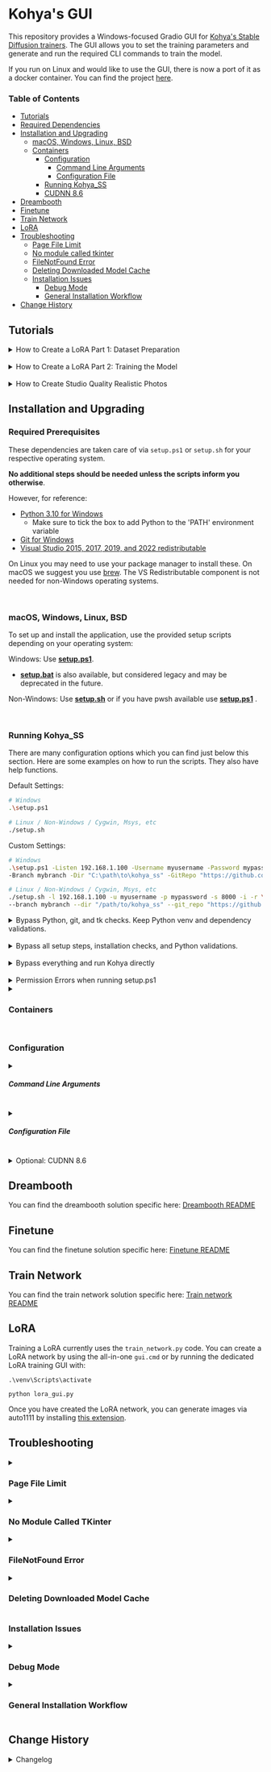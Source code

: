 # Kohya's GUI

This repository provides a Windows-focused Gradio GUI for [Kohya's Stable Diffusion trainers](https://github.com/kohya-ss/sd-scripts). The GUI allows you to set the training parameters and generate and run the required CLI commands to train the model.

If you run on Linux and would like to use the GUI, there is now a port of it as a docker container. You can find the project [here](https://github.com/P2Enjoy/kohya_ss-docker).

### Table of Contents

- [Tutorials](#tutorials)
- [Required Dependencies](#required-prerequisites)
- [Installation and Upgrading](#installation-and-upgrading)
  - [macOS, Windows, Linux, BSD](#macos-windows-linux-bsd)
  - [Containers](#containers)
    - [Configuration](#configuration)
      - [Command Line Arguments](#command-line-arguments)
      - [Configuration File](#configuration-file)
    - [Running Kohya_SS](#running-kohya_ss)
    - [CUDNN 8.6](#optional--cudnn-86)
- [Dreambooth](#dreambooth)
- [Finetune](#finetune)
- [Train Network](#train-network)
- [LoRA](#lora)
- [Troubleshooting](#troubleshooting)
  - [Page File Limit](#page-file-limit)
  - [No module called tkinter](#no-module-called-tkinter)
  - [FileNotFound Error](#filenotfound-error)
  - [Deleting Downloaded Model Cache](#deleting-downloaded-model-cache)
  - [Installation Issues](#installation-issues)
    - [Debug Mode](#debug-mode)
    - [General Installation Workflow](#general-installation-workflow)
- [Change History](#change-history)

## Tutorials

<details>
<summary>How to Create a LoRA Part 1: Dataset Preparation</summary>

[How to Create a LoRA Part 1: Dataset Preparation](https://www.youtube.com/watch?v=N4_-fB62Hwk):

[![LoRA Part 1 Tutorial](https://img.youtube.com/vi/N4_-fB62Hwk/0.jpg)](https://www.youtube.com/watch?v=N4_-fB62Hwk)

</details>

<br>

<details>
<summary>How to Create a LoRA Part 2: Training the Model</summary>

[How to Create a LoRA Part 2: Training the Model](https://www.youtube.com/watch?v=k5imq01uvUY):

[![LoRA Part 2 Tutorial](https://img.youtube.com/vi/k5imq01uvUY/0.jpg)](https://www.youtube.com/watch?v=k5imq01uvUY)

</details>

<br>

<details>
<summary>How to Create Studio Quality Realistic Photos</summary>

Newer Tutorial: [Generate Studio Quality Realistic Photos By Kohya LoRA Stable Diffusion Training](https://www.youtube.com/watch?v=TpuDOsuKIBo):

[![Newer Tutorial: Generate Studio Quality Realistic Photos By Kohya LoRA Stable Diffusion Training](https://user-images.githubusercontent.com/19240467/235306147-85dd8126-f397-406b-83f2-368927fa0281.png)](https://www.youtube.com/watch?v=TpuDOsuKIBo)

</details>


## Installation and Upgrading
### Required Prerequisites

These dependencies are taken care of via `setup.ps1` or `setup.sh` for your respective operating system.

**No additional steps should be needed unless the scripts inform you otherwise**. 

However, for reference:

- [Python 3.10 for Windows](https://www.python.org/ftp/python/3.10.9/python-3.10.9-amd64.exe) 
  - Make sure to tick the box to add Python to the 'PATH' environment variable
- [Git for Windows](https://git-scm.com/download/win)
- [Visual Studio 2015, 2017, 2019, and 2022 redistributable](https://aka.ms/vs/17/release/vc_redist.x64.exe)

On Linux you may need to use your package manager to install these. On macOS we suggest you use [brew](https://brew.sh/).
The VS Redistributable component is not needed for non-Windows operating systems.

<br>

### macOS, Windows, Linux, BSD
To set up and install the application, use the provided setup scripts depending on your operating system:

Windows: Use **<ins>setup.ps1</ins>**. 

- **<ins>setup.bat</ins>** is also available, but considered legacy and may be deprecated in the future.

Non-Windows: Use **<ins>setup.sh</ins>** or if you have pwsh available use **<ins>setup.ps1</ins>** .

<br>

### Running Kohya_SS

There are many configuration options which you can find just below this section. Here are some examples on how to run the scripts. They also have help functions.

Default Settings: 
```bash
# Windows
.\setup.ps1

# Linux / Non-Windows / Cygwin, Msys, etc
./setup.sh
```

Custom Settings:
```bash
# Windows
.\setup.ps1 -Listen 192.168.1.100 -Username myusername -Password mypassword -ServerPort 8000 -Interactive $true -RunPod $true `
-Branch mybranch -Dir "C:\path\to\kohya_ss" -GitRepo "https://github.com/myfork/kohya_ss.git"

# Linux / Non-Windows / Cygwin, Msys, etc
./setup.sh -l 192.168.1.100 -u myusername -p mypassword -s 8000 -i -r \
--branch mybranch --dir "/path/to/kohya_ss" --git_repo "https://github.com/myfork/kohya_ss.git"
```

<details>
<summary>Bypass Python, git, and tk checks. Keep Python venv and dependency validations.</summary>

#### Bypass Some

Bypass Python, git, and tk checks by running launcher.py:
```bash
# Windows
python .\launcher.py --listen 192.168.1.100 --username myusername --password mypassword --server_port 8000 --interactive --runpod `
--branch mybranch --dir "C:\path\to\kohya_ss" --git_repo "https://github.com/myfork/kohya_ss.git"

# Linux / Non-Windows / Cygwin, Msys, etc
python3 launcher.py --listen 192.168.1.100 --username myusername --password mypassword --server_port 8000 --interactive --runpod \
--branch mybranch --dir "/path/to/kohya_ss" --git_repo "https://github.com/myfork/kohya_ss.git"
```

</details>

<br>

<details>
<summary>Bypass all setup steps, installation checks, and Python validations.</summary>

####  Bypass Most

The -x or --exclude-setup options bypass all setup and checks:
```bash
# Windows
python .\launcher.py --listen 192.168.1.100 --username myusername --password mypassword --server_port 8000 --exclude-setup

# Linux / Non-Windows / Cygwin, Msys, etc
python3 launcher.py --listen 192.168.1.100 --username myusername --password mypassword --server_port 8000 --exclude-setup
```

</details>

<br>

<details>
<summary>Bypass everything and run Kohya directly</summary>

#### Bypass all

Kohya GUI will also respect the configuration file like all other scripts:
```bash
# Windows
python .\kohya_gui.py --listen 192.168.1.100 --username myusername --password mypassword --server_port 8000

# Linux / Non-Windows / Cygwin, Msys, etc
python3 kohya_gui.py --listen 192.168.1.100 --username myusername --password mypassword --server_port 8000
```

</details>

<br>

<details>
<summary>Permission Errors when running setup.ps1</summary>

#### Permission Errors

Try the following command in PowerShell:
```pwsh
$Policy = Get-ExecutionPolicy -Scope CurrentUser; 
if ($Policy -eq "Restricted" -or $Policy -eq "AllSigned") { 
    Set-ExecutionPolicy RemoteSigned -Scope CurrentUser -Force 
}
```

This command does the following:

1. Retrieves the current execution policy for the current user.
2. If the policy is set to Restricted or AllSigned, it changes the policy to RemoteSigned for the current user only, allowing local unsigned scripts to run. The -Force flag is used to bypass the confirmation prompt.

</details>

<details>
<summary><h3 id="containers">Containers</h3></summary>

To build a container, ensure you have installed the pre-reqs and then you can put this in your build file or script:

```bash
launcher.py --setup-only
```

To run in a container put this as the entry point:

```bash
launcher.py --no-setup
```

</details>

<br>

### Configuration

<details>
<summary><h5 id="command-line-arguments">Command Line Arguments</h5></summary>

<details>
<summary>setup.ps1</summary>

```bash
-File <String>
    The full path to a custom configuration file.

-Branch <String>
    Select which branch of kohya to check out on new installs.

-Dir <String>
    The full path you want kohya_ss installed to.

-GitRepo <String>
    You can optionally provide a git repo to check out for runpod installation. Useful for custom forks.

-Interactive [<SwitchParameter>]
    Interactively configure accelerate instead of using default config file.

-LogDir <String>
    Specifies the directory where log files will be stored.

-NoSetup [<SwitchParameter>]
    Skip all setup steps and only validate python requirements then launch GUI.

-Public [<SwitchParameter>]
    Expose public URL in runpod mode. Won't have an effect in other modes.
    
.PARAMETER Repair
    This runs the installation repair operations. These could take a few minutes to run.

-Runpod [<SwitchParameter>]
    Forces a runpod installation. Useful if detection fails for any reason.

-SetupOnly [<SwitchParameter>]
    Do not launch GUI. Only conduct setup operations.

-SkipSpaceCheck [<SwitchParameter>]
    Skip the 10Gb minimum storage space check.

-Verbosity <Int32>
    Increase verbosity levels up to 3.

-Update [<SwitchParameter>]
    Update kohya_ss with specified branch, repo, or latest kohya_ss if git's unavailable.

-Listen <String>
    The IP address the GUI should listen on.

-Username <String>
    The username for the GUI.

-Password <String>
    The password for the GUI.

-ServerPort <Int32>
    The port number the GUI server should use.

-Inbrowser [<SwitchParameter>]
    Open the GUI in the default web browser.

-Share [<SwitchParameter>]
    Share the GUI with other users on the network.
```
 </details>

<details>
<summary>setup.bat</summary>

```commandline
--branch           : Specify the Git branch to use. Default is 'master'.
--dir              : Specify the working directory. Default is the directory of the script.
--file             : Specify the configuration file to be processed.
--git-repo         : Specify the Git repository URL. Default is 'https://github.com/bmaltais/kohya_ss.git'.
--help             : Display this help.
--interactive      : Run in interactive mode.
--no-setup         : Skip the setup process.
--public           : Run in public mode.
 --repair          : This runs the installation repair operations. These could take a few minutes to run.
--runpod           : Run in Runpod mode.
--setup-only       : Only run the setup process, do not launch the application.
--skip-space-check : Skip the disk space check.
--update           : Run the update process.
--verbose          : Increase the verbosity level.
--listen           : Specify the GUI listen address. Default is '127.0.0.1'.
--username         : Specify the GUI username.
--password         : Specify the GUI password.
--server-port      : Specify the GUI server port. Default is 7861.
--inbrowser        : Open the GUI in the browser.
--share            : Enable GUI sharing.
```
 </details>

<details>
<summary>setup.sh and launcher.py</summary>

```bash
-b BRANCH, --branch=BRANCH    Select which branch of kohya to check out on new installs.
-d DIR, --dir=DIR             The full path you want kohya_ss installed to.
-f FILE, --file=FILE          Load a custom configuration file.
-g REPO, --git_repo=REPO      You can optionally provide a git repo to check out for runpod installation. Useful for custom forks.
-h, --help                    Show this screen.
-i, --interactive             Interactively configure accelerate instead of using default config file.
-l LOG_DIR, --log-dir=LOG_DIR Set the custom log directory for kohya_ss.
-n, --no-setup                Skip all setup steps and only validate python requirements then launch GUI.
-p, --public                  Expose public URL in runpod mode. Won't have an effect in other modes.
-r, --repair                  This runs the installation repair operations. These could take a few minutes to run.
--runpod                      Forces a runpod installation. Useful if detection fails for any reason.
--setup-only                  Do not launch GUI. Only conduct setup operations.
-s, --skip-space-check        Skip the 10Gb minimum storage space check.
-u, --update                  Update kohya_ss with specified branch, repo, or latest stable if git's unavailable.
-v                            Increase verbosity levels up to 3. (e.g., -vvv)
--listen                      The IP address to listen on (default: 127.0.0.1).
--username                    The username for the GUI (default: empty string).
--password                    The password for the GUI (default: empty string).
--server_port                 The server port for the GUI (default: 8080).
--inbrowser                   Launch the GUI in the default web browser (default: false).
--share                       Share the GUI over the network (default: false).
```
 </details>

<details>
<summary>kohya_gui.py</summary>
These options are passed through to kohya_gui.py. Kohya_gui.py will also accept them directly.
Use them in the same manner is the above arguments:

```bash
-f FILE, --file=FILE          Load a custom configuration file.
-l LOG_DIR, --log-dir=LOG_DIR Set the custom log directory for kohya_ss.
--listen or -l: The IP address to listen on (default: 127.0.0.1).
--username or -u: The username for the GUI (default: empty string).
--password or -p: The password for the GUI (default: empty string).
--server_port or -s: The server port for the GUI (default: 7861).
--inbrowser or -i: Launch the GUI in the default web browser (default: false).
--share or -r: Share the GUI over the network (default: false).
```

</details>
</details>
<br>
<details>
<summary><h5 id="configuration-file">Configuration File</h5></summary>

You may now specify configuration files to load values from. An example configuration file is placed at $installation/config_files/installation/install_config.yml.
The scripts will load values in the following priority order:
1. Command Line Arguments
2. Configuration File specified via command line with --file
3. $HOME/.kohya_ss/install_config.yml
4. $ScriptDirectory/install_config.yml
5. $ScriptDirectory/config_files/installation/install_config.yml
6. Default values hard-coded in script

Therefore, values that are placed in $HOME/.kohya_ss/install_config.yml will override values found in $ScriptDirectory/config_files/installation/install_config.yml.
This allows you to have user-level definitions, project-level definitions, and run-time definitions.

</details>

<br>

<details>
<summary>Optional: CUDNN 8.6</summary>

### Optional: CUDNN 8.6

This step is optional but can improve the learning speed for NVIDIA 30X0/40X0 owners. It allows for larger training batch size and faster training speed.

Due to the file size, I can't host the DLLs needed for CUDNN 8.6 on Github. I strongly advise you download them for a speed boost in sample generation (almost 50% on 4090 GPU) you can download them [here](https://b1.thefileditch.ch/mwxKTEtelILoIbMbruuM.zip).

To install, simply unzip the directory and place the `cudnn_windows` folder in the root of the this repo.

Run the following commands to install:

```
.\venv\Scripts\activate

python .\tools\cudann_1.8_install.py
```

</details>

## Dreambooth

You can find the dreambooth solution specific here: [Dreambooth README](train_db_README.md)

## Finetune

You can find the finetune solution specific here: [Finetune README](fine_tune_README.md)

## Train Network

You can find the train network solution specific here: [Train network README](train_network_README.md)

## LoRA

Training a LoRA currently uses the `train_network.py` code. You can create a LoRA network by using the all-in-one `gui.cmd` or by running the dedicated LoRA training GUI with:

```
.\venv\Scripts\activate

python lora_gui.py
```

Once you have created the LoRA network, you can generate images via auto1111 by installing [this extension](https://github.com/kohya-ss/sd-webui-additional-networks).

## Troubleshooting

<details>
<summary><h3 id="page-file-limit">Page File Limit</h3></summary>

- X error relating to `page file`: Increase the page file size limit in Windows.

</details>

<details>
<summary><h3 id="no-module-called-tkinter">No Module Called TKinter</h3></summary>

- Re-run the install script or manually install [Python 3.10](https://www.python.org/ftp/python/3.10.9/python-3.10.9-amd64.exe) on your system.

</details>

<details>
<summary><h3 id="filenotfound-error">FileNotFound Error</h3></summary>

This is usually related to an installation issue. Make sure you do not have any python modules installed locally that could conflict with the ones installed in the venv:

1. Open a new powershell terminal and make sure no venv is active.
2.  Run the following commands:

```
pip freeze > uninstall.txt
pip uninstall -r uninstall.txt
```

This will store your a backup file with your current locally installed pip packages and then uninstall them. Then, redo the installation instructions within the kohya_ss venv.

</details>

<details>
<summary><h3 id="deleting-downloaded-model-cache">Deleting Downloaded Model Cache</h3></summary>

By default huggingface stores its downloaded models in 

- Non-Windows: `$HOME/.cache/huggingface`
- Windows: `$env:USERPROFILE/.cache/huggingface`

If you are going to delete the models, it is advised to shutdown the software while you do so.

</details>


### Installation Issues

<details>
<summary><h3 id="debug-mode">Debug Mode</h3></summary>
In order to run debug mode you can enable that on any script as such:

```bash
# By default they will store the logs in your kohya_ss install folder /logs.
setup.ps1 -Debug

setup.bat --verbosity 3

setup.sh -vvv

launcher.py -vvv

# You may configure any one of these scripts to output to a custom log directory
setup.ps1 -Debug -LogDIr C:\my\custom\folder
setup.sh -vvv --log-dir /my/custom/folder
```

Combine the appropriate debug switch with whatever switches and values are appropriate for your configuration or deployment.
</details>

<details>
<summary><h3 id="general-installation-workflow">General Installation Workflow</h3></summary>

1. Run setup.ps1 on Windows or setup.sh on non-Windows operating systems with the desired command-line arguments.
2. The setup script will execute launcher.py with the same arguments.
3. launcher.py will pass the command-line arguments through to kohya_gui.py, which will use these arguments to configure the GUI and other settings according to your preferences.

Now the workflow is complete, and your application is set up and configured. 
You can run launcher.py whenever you want to launch the application with the specified settings.

</details>


## Change History

<details>
<summary>Changelog</summary>

* 2024/04/01 (v21.4.0)
    - Improved linux and macos installation and updates script. See README for more details. Many thanks to @jstayco and @Galunid for the great PR!
    - Fix issue with "missing library" error.
* 2023/04/01 (v21.3.9)
    - Update how setup is done on Windows by introducing a setup.bat script. This will make it easier to install/re-install on Windows if needed. Many thanks to @missionfloyd for his PR: https://github.com/bmaltais/kohya_ss/pull/496
* 2023/03/30 (v21.3.8)
    - Fix issue with LyCORIS version not being found: https://github.com/bmaltais/kohya_ss/issues/481
* 2023/03/29 (v21.3.7)
    - Allow for 0.1 increment in Network and Conv alpha values: https://github.com/bmaltais/kohya_ss/pull/471 Thanks to @srndpty
    - Updated Lycoris module version
* 2023/03/28 (v21.3.6)
    - Fix issues when `--persistent_data_loader_workers` is specified.
        - The batch members of the bucket are not shuffled.
        - `--caption_dropout_every_n_epochs` does not work.
        - These issues occurred because the epoch transition was not recognized correctly. Thanks to u-haru for reporting the issue.
    - Fix an issue that images are loaded twice in Windows environment.
    - Add Min-SNR Weighting strategy. Details are in [#308](https://github.com/kohya-ss/sd-scripts/pull/308). Thank you to AI-Casanova for this great work!
        - Add `--min_snr_gamma` option to training scripts, 5 is recommended by paper.
        - The Min SNR gamma fields can be found under the advanced training tab in all trainers.
    - Fixed the error while images are ended with capital image extensions. Thanks to @kvzn. https://github.com/bmaltais/kohya_ss/pull/454
* 2023/03/26 (v21.3.5)
    - Fix for https://github.com/bmaltais/kohya_ss/issues/230
    - Added detection for Google Colab to not bring up the GUI file/folder window on the platform. Instead it will only use the file/folder path provided in the input field.
* 2023/03/25 (v21.3.4)
    - Added untested support for MacOS base on this gist: https://gist.github.com/jstayco/9f5733f05b9dc29de95c4056a023d645

    Let me know how this work. From the look of it it appear to be well thought out. I modified a few things to make it fit better with the rest of the code in the repo.
    - Fix for issue https://github.com/bmaltais/kohya_ss/issues/433 by implementing default of 0.
    - Removed non applicable save_model_as choices for LoRA and TI.
* 2023/03/24 (v21.3.3)
    - Add support for custom user gui files. THey will be created at installation time or when upgrading is missing. You will see two files in the root of the folder. One named `gui-user.bat` and the other `gui-user.ps1`. Edit the file based on your preferred terminal. Simply add the parameters you want to pass the gui in there and execute it to start the gui with them. Enjoy!
* 2023/03/23 (v21.3.2)
    - Fix issue reported: https://github.com/bmaltais/kohya_ss/issues/439
* 2023/03/23 (v21.3.1)
    - Merge PR to fix refactor naming issue for basic captions. Thank @zrma
* 2023/03/22 (v21.3.0)
    - Add a function to load training config with `.toml` to each training script. Thanks to Linaqruf for this great contribution!
        - Specify `.toml` file with `--config_file`. `.toml` file has `key=value` entries. Keys are same as command line options. See [#241](https://github.com/kohya-ss/sd-scripts/pull/241) for details.
        - All sub-sections are combined to a single dictionary (the section names are ignored.)
        - Omitted arguments are the default values for command line arguments.
        - Command line args override the arguments in `.toml`.
        - With `--output_config` option, you can output current command line options  to the `.toml` specified with`--config_file`. Please use as a template.
    - Add `--lr_scheduler_type` and `--lr_scheduler_args` arguments for custom LR scheduler to each training script. Thanks to Isotr0py! [#271](https://github.com/kohya-ss/sd-scripts/pull/271)
        - Same as the optimizer.
    - Add sample image generation with weight and no length limit. Thanks to mio2333! [#288](https://github.com/kohya-ss/sd-scripts/pull/288)
        - `( )`, `(xxxx:1.2)` and `[ ]` can be used.
    - Fix exception on training model in diffusers format with `train_network.py` Thanks to orenwang! [#290](https://github.com/kohya-ss/sd-scripts/pull/290)
    - Add warning if you are about to overwrite an existing model: https://github.com/bmaltais/kohya_ss/issues/404
    - Add `--vae_batch_size` for faster latents caching to each training script. This  batches VAE calls.
        - Please start with`2` or `4` depending on the size of VRAM.
    - Fix a number of training steps with `--gradient_accumulation_steps` and `--max_train_epochs`. Thanks to tsukimiya!
    - Extract parser setup to external scripts. Thanks to robertsmieja!
    - Fix an issue without `.npz` and with `--full_path` in training.
    - Support extensions with upper cases for images for not Windows environment.
    - Fix `resize_lora.py` to work with LoRA with dynamic rank (including `conv_dim != network_dim`). Thanks to toshiaki!
    - Fix issue: https://github.com/bmaltais/kohya_ss/issues/406
    - Add device support to LoRA extract.

</details>